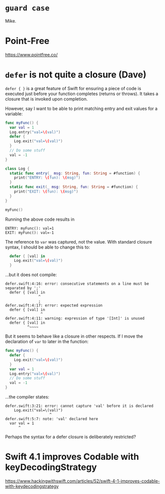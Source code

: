 # `guard case`

Mike.

# Point‑Free

https://www.pointfree.co/

# `defer` is not quite a closure (Dave)
`defer { }` is a great feature of Swift for ensuring a piece of code is executed just before your function completes (returns or throws). It takes a closure that is invoked upon completion.

However, say I want to be able to print matching entry and exit values for a variable:
```swift
func myFunc() {
  var val = 1
  Log.entry("val=\(val)")
  defer {
    Log.exit("val=\(val)")
  }
  // Do some stuff
  val = -1
}

class Log {
  static func entry(_ msg: String, fun: String = #function) {
    print("ENTRY: \(fun): \(msg)")
  }
  static func exit(_ msg: String, fun: String = #function) {
    print("EXIT: \(fun): \(msg)")
  }
}

myFunc()
```
Running the above code results in
```
ENTRY: myFunc(): val=1
EXIT: myFunc(): val=-1
```
The reference to `var` was captured, not the value. With standard closure syntax, I should be able to change this to:
```swift
  defer { [val] in
    Log.exit("val=\(val)")
  }
```
...but it does not compile:
```
defer.swift:4:16: error: consecutive statements on a line must be separated by ';'
  defer { [val] in
               ^
               ;
defer.swift:4:17: error: expected expression
  defer { [val] in
                ^
defer.swift:4:11: warning: expression of type '[Int]' is unused
  defer { [val] in
          ^~~~~
```
But it seems to behave like a closure in other respects. If I move the declaration of `var` to later in the function:
```swift
func myFunc() {
  defer {
    Log.exit("val=\(val)")
  }
  var val = 1
  Log.entry("val=\(val)")
  // Do some stuff
  val = -1
}
```
...the compiler states:
```
defer.swift:3:21: error: cannot capture 'val' before it is declared
    Log.exit("val=\(val)")
                    ^
defer.swift:5:7: note: 'val' declared here
  var val = 1
      ^
```
Perhaps the syntax for a defer closure is deliberately restricted?

# Swift 4.1 improves Codable with keyDecodingStrategy

https://www.hackingwithswift.com/articles/52/swift-4-1-improves-codable-with-keydecodingstrategy
